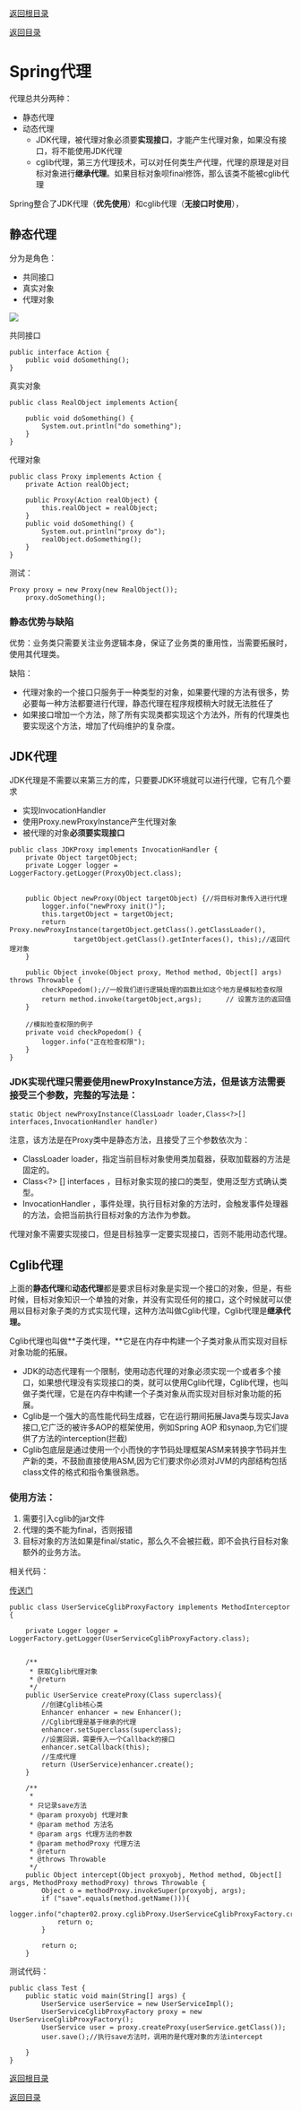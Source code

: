 [返回根目录](/README.md)

[返回目录](../README.md)


# Spring代理

代理总共分两种：

* 静态代理
* 动态代理
  * JDK代理，被代理对象必须要**实现接口**，才能产生代理对象，如果没有接口，将不能使用JDK代理
  * cglib代理，第三方代理技术，可以对任何类生产代理，代理的原理是对目标对象进行**继承代理**。如果目标对象呗final修饰，那么该类不能被cglib代理

Spring整合了JDK代理（**优先使用**）和cglib代理（**无接口时使用**），

## 静态代理

分为是角色：

* 共同接口
* 真实对象
* 代理对象

![](/assets/import03.png)

共同接口

```
public interface Action {
    public void doSomething();
}
```

真实对象

```
public class RealObject implements Action{

    public void doSomething() {
        System.out.println("do something");
    }
}
```

代理对象

```
public class Proxy implements Action {
    private Action realObject;

    public Proxy(Action realObject) {
        this.realObject = realObject;
    }
    public void doSomething() {
        System.out.println("proxy do");
        realObject.doSomething();
    }
}
```

测试：

```
Proxy proxy = new Proxy(new RealObject());
    proxy.doSomething();
```

### 静态优势与缺陷

优势：业务类只需要关注业务逻辑本身，保证了业务类的重用性，当需要拓展时，使用其代理类。

缺陷：

* 代理对象的一个接口只服务于一种类型的对象，如果要代理的方法有很多，势必要每一种方法都要进行代理，静态代理在程序规模稍大时就无法胜任了
* 如果接口增加一个方法，除了所有实现类都实现这个方法外，所有的代理类也要实现这个方法，增加了代码维护的复杂度。

## JDK代理

JDK代理是不需要以来第三方的库，只要要JDK环境就可以进行代理，它有几个要求

* 实现InvocationHandler 
* 使用Proxy.newProxyInstance产生代理对象
* 被代理的对象**必须要实现接口**

```
public class JDKProxy implements InvocationHandler {
    private Object targetObject;
    private Logger logger = LoggerFactory.getLogger(ProxyObject.class);


    public Object newProxy(Object targetObject) {//将目标对象传入进行代理
        logger.info("newProxy init()");
        this.targetObject = targetObject;
        return Proxy.newProxyInstance(targetObject.getClass().getClassLoader(),
                targetObject.getClass().getInterfaces(), this);//返回代理对象
    }

    public Object invoke(Object proxy, Method method, Object[] args) throws Throwable {
        checkPopedom();//一般我们进行逻辑处理的函数比如这个地方是模拟检查权限
        return method.invoke(targetObject,args);      // 设置方法的返回值
    }

    //模拟检查权限的例子
    private void checkPopedom() {
        logger.info("正在检查权限");
    }
}
```

### JDK实现代理只需要使用newProxyInstance方法，但是该方法需要接受三个参数，完整的写法是：

```
static Object newProxyInstance(ClassLoadr loader,Class<?>[] interfaces,InvocationHandler handler)
```

注意，该方法是在Proxy类中是静态方法，且接受了三个参数依次为：

* ClassLoader loader，指定当前目标对象使用类加载器，获取加载器的方法是固定的。
* Class&lt;?&gt; \[\] interfaces ，目标对象实现的接口的类型，使用泛型方式确认类型。
* InvocationHandler ，事件处理，执行目标对象的方法时，会触发事件处理器的方法，会把当前执行目标对象的方法作为参数。

代理对象不需要实现接口，但是目标独享一定要实现接口，否则不能用动态代理。

## Cglib代理

上面的**静态代理**和**动态代理**都是要求目标对象是实现一个接口的对象，但是，有些时候，目标对象知识一个单独的对象，并没有实现任何的接口，这个时候就可以使用以目标对象子类的方式实现代理，这种方法叫做Cglib代理，Cglib代理是**继承代理。**

Cglib代理也叫做**子类代理，**它是在内存中构建一个子类对象从而实现对目标对象功能的拓展。

* JDK的动态代理有一个限制，使用动态代理的对象必须实现一个或者多个接口，如果想代理没有实现接口的类，就可以使用Cglib代理，Cglib代理，也叫做子类代理，它是在内存中构建一个子类对象从而实现对目标对象功能的拓展。
* Cglib是一个强大的高性能代码生成器，它在运行期间拓展Java类与现实Java接口,它广泛的被许多AOP的框架使用，例如Spring AOP 和synaop,为它们提供了方法的interception\(拦截\)
* Cglib包底层是通过使用一个小而快的字节码处理框架ASM来转换字节码并生产新的类，不鼓励直接使用ASM,因为它们要求你必须对JVM的内部结构包括class文件的格式和指令集很熟悉。

### 使用方法：

1. 需要引入cglib的jar文件
2. 代理的类不能为final，否则报错
3. 目标对象的方法如果是final/static，那么久不会被拦截，即不会执行目标对象额外的业务方法。

相关代码：

[传送门](/spring-in-action/src/main/java/chapter02/proxy/cglibProxy/UserServiceCglibProxyFactory.java)

```
public class UserServiceCglibProxyFactory implements MethodInterceptor {

    private Logger logger = LoggerFactory.getLogger(UserServiceCglibProxyFactory.class);


    /**
     * 获取Cglib代理对象
     * @return
     */
    public UserService createProxy(Class superclass){
        //创建Cglib核心类
        Enhancer enhancer = new Enhancer();
        //Cglib代理是基于继承的代理
        enhancer.setSuperclass(superclass);
        //设置回调，需要传入一个Callback的接口
        enhancer.setCallback(this);
        //生成代理
        return (UserService)enhancer.create();
    }

    /**
     *
     * 只记录save方法
     * @param proxyobj 代理对象
     * @param method 方法名
     * @param args 代理方法的参数
     * @param methodProxy 代理方法
     * @return
     * @throws Throwable
     */
    public Object intercept(Object proxyobj, Method method, Object[] args, MethodProxy methodProxy) throws Throwable {
        Object o = methodProxy.invokeSuper(proxyobj, args);
        if ("save".equals(method.getName())){
            logger.info("chapter02.proxy.cglibProxy.UserServiceCglibProxyFactory.createProxy");
            return o;
        }

        return o;
    }
```

测试代码：

```
public class Test {
    public static void main(String[] args) {
        UserService userService = new UserServiceImpl();
        UserServiceCglibProxyFactory proxy = new UserServiceCglibProxyFactory();
        UserService user = proxy.createProxy(userService.getClass());
        user.save();//执行save方法时，调用的是代理对象的方法intercept

    }
}
```

[返回根目录](/README.md)

[返回目录](../README.md)

